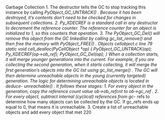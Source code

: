 Garbage Collection 1. The destructor tells the GC to stop tracking this instance by calling _PyObject_GC_UNTRACK() . Because it has been destroyed, it’s contents don’t need to be checked for changes in subsequent collections. 2.  Py_XDECREF  is a standard call in any destructor to decrement the reference counter. The reference counter for an object is initialized to 1, so this counters that operation. 3. The  PyObject_GC_Del()  will remove this object from the GC linkedlist by calling  gc_list_remove()  and then free the memory with PyObject_FREE() . Objects cellobject.c  line 79 static void cell_dealloc(PyCellObject *op) { _PyObject_GC_UNTRACK(op); Py_XDECREF(op->ob_ref); PyObject_GC_Del(op); } When a collection starts, it will merge younger generations into the current. For example, if you are collecting the second generation, when it starts collecting, it will merge the ﬁrst generation’s objects into the GC list using  gc_list_merge() . The GC will then determine unreachable objects in the  young  (currently targeted) generation. The logic for determining unreachable objects is located in  deduce_- unreachable() . It follows these stages: 1. For every object in the generation, copy the reference count value ob->ob_refcnt  to  ob->gc_ref . 2. For every object, subtract internal (cyclical) references from  gc_- refs  to determine how many objects can be collected by the GC. If gc_refs  ends up equal to 0, that means it is unreachable. 3. Create a list of unreachable objects and add every object that met 220